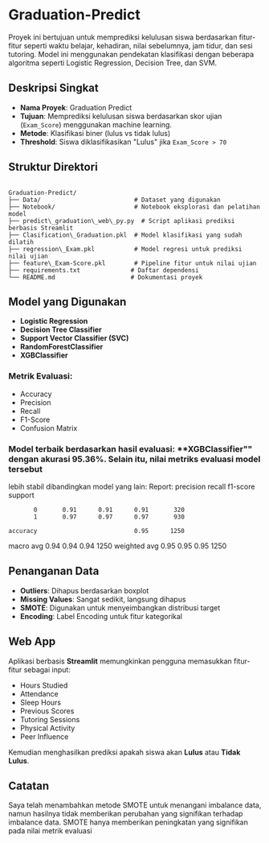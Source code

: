# Graduation-Predict


Proyek ini bertujuan untuk memprediksi kelulusan siswa berdasarkan fitur-fitur seperti waktu belajar, kehadiran, nilai sebelumnya, jam tidur, dan sesi tutoring. Model ini menggunakan pendekatan klasifikasi dengan beberapa algoritma seperti Logistic Regression, Decision Tree, dan SVM.

## Deskripsi Singkat

- **Nama Proyek**: Graduation Predict  
- **Tujuan**: Memprediksi kelulusan siswa berdasarkan skor ujian (`Exam_Score`) menggunakan machine learning.  
- **Metode**: Klasifikasi biner (lulus vs tidak lulus)  
- **Threshold**: Siswa diklasifikasikan "Lulus" jika `Exam_Score > 70`

## Struktur Direktori

```

Graduation-Predict/
├── Data/                          # Dataset yang digunakan
├── Notebook/                      # Notebook eksplorasi dan pelatihan model
├── predict\_graduation\_web\_py.py  # Script aplikasi prediksi berbasis Streamlit
├── Clasification\_Graduation.pkl  # Model klasifikasi yang sudah dilatih
├── regression\_Exam.pkl           # Model regresi untuk prediksi nilai ujian
├── feature\_Exam-Score.pkl        # Pipeline fitur untuk nilai ujian
├── requirements.txt              # Daftar dependensi
└── README.md                     # Dokumentasi proyek

````

## Model yang Digunakan

- **Logistic Regression**
- **Decision Tree Classifier**
- **Support Vector Classifier (SVC)**
- **RandomForestClassifier**
- **XGBClassifier**

### Metrik Evaluasi:
- Accuracy
- Precision
- Recall
- F1-Score
- Confusion Matrix

### Model terbaik berdasarkan hasil evaluasi: **XGBClassifier"" dengan akurasi 95.36%. Selain itu, nilai metriks evaluasi model tersebut
lebih stabil dibandingkan model yang lain:
Report: 
               precision    recall  f1-score   support

           0       0.91      0.91      0.91       320
           1       0.97      0.97      0.97       930

    accuracy                           0.95      1250
   macro avg       0.94      0.94      0.94      1250
weighted avg       0.95      0.95      0.95      1250

## Penanganan Data

- **Outliers**: Dihapus berdasarkan boxplot  
- **Missing Values**: Sangat sedikit, langsung dihapus  
- **SMOTE**: Digunakan untuk menyeimbangkan distribusi target  
- **Encoding**: Label Encoding untuk fitur kategorikal  

## Web App

Aplikasi berbasis **Streamlit** memungkinkan pengguna memasukkan fitur-fitur sebagai input:

- Hours Studied
- Attendance
- Sleep Hours
- Previous Scores
- Tutoring Sessions
- Physical Activity
- Peer Influence

Kemudian menghasilkan prediksi apakah siswa akan **Lulus** atau **Tidak Lulus**.

## Catatan

Saya telah menambahkan metode SMOTE untuk menangani imbalance data, namun hasilnya tidak memberikan perubahan yang signifikan terhadap imbalance data.
SMOTE hanya memberikan peningkatan yang signifikan pada nilai metrik evaluasi
